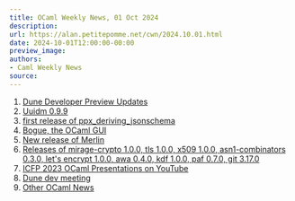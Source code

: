 ```yaml
---
title: OCaml Weekly News, 01 Oct 2024
description:
url: https://alan.petitepomme.net/cwn/2024.10.01.html
date: 2024-10-01T12:00:00-00:00
preview_image:
authors:
- Caml Weekly News
source:
---
```


<ol><li><a href="https://alan.petitepomme.net/cwn/2024.10.01.html#1">Dune Developer Preview Updates</a></li><li><a href="https://alan.petitepomme.net/cwn/2024.10.01.html#2">Uuidm 0.9.9</a></li><li><a href="https://alan.petitepomme.net/cwn/2024.10.01.html#3">first release of ppx_deriving_jsonschema</a></li><li><a href="https://alan.petitepomme.net/cwn/2024.10.01.html#4">Bogue, the OCaml GUI</a></li><li><a href="https://alan.petitepomme.net/cwn/2024.10.01.html#5">New release of Merlin</a></li><li><a href="https://alan.petitepomme.net/cwn/2024.10.01.html#6">Releases of mirage-crypto 1.0.0, tls 1.0.0, x509 1.0.0, asn1-combinators 0.3.0, let's encrypt 1.0.0, awa 0.4.0, kdf 1.0.0, paf 0.7.0, git 3.17.0</a></li><li><a href="https://alan.petitepomme.net/cwn/2024.10.01.html#7">ICFP 2023 OCaml Presentations on YouTube</a></li><li><a href="https://alan.petitepomme.net/cwn/2024.10.01.html#8">Dune dev meeting</a></li><li><a href="https://alan.petitepomme.net/cwn/2024.10.01.html#9">Other OCaml News</a></li></ol>
